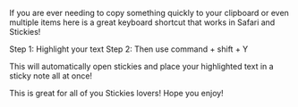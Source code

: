 If you are ever needing to copy something quickly to your clipboard or even multiple items here is a great keyboard shortcut that works in Safari and Stickies!

Step 1: Highlight your text
Step 2: Then use command + shift + Y

This will automatically open stickies and place your highlighted text in a sticky note all at once! 

This is great for all of you Stickies lovers! Hope you enjoy!
